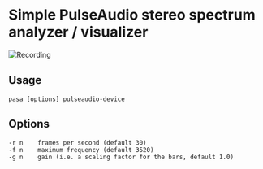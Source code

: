 Simple PulseAudio stereo spectrum analyzer / visualizer
=======================================================
![Recording](http://s.nxs.re/pasa.gif)

Usage
-----
`pasa [options] pulseaudio-device`

Options
-------
```
-r n	frames per second (default 30)
-f n	maximum frequency (default 3520)
-g n	gain (i.e. a scaling factor for the bars, default 1.0)
```
